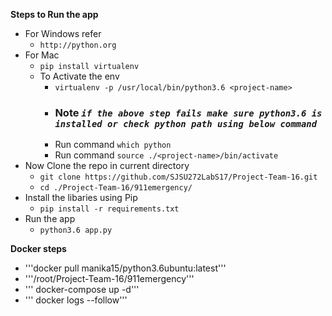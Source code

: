 **Steps to Run the app**
 - For Windows refer
   - ```http://python.org```
 - For Mac
   - ```pip install virtualenv```
   - To Activate the env
     - ```virtualenv -p /usr/local/bin/python3.6 <project-name>```
     - ### Note ***```if the above step fails make sure python3.6 is installed or check python path using below command```***
     - Run command ```which python```
     - Run command ```source ./<project-name>/bin/activate```
- Now Clone the repo in current directory
  - ```git clone https://github.com/SJSU272LabS17/Project-Team-16.git```
  - ```cd ./Project-Team-16/911emergency/```
- Install the libaries using Pip
  -  ```pip install -r requirements.txt```
- Run the app
  - ```python3.6 app.py```


**Docker steps**
 - '''docker pull manika15/python3.6ubuntu:latest'''
 - '''/root/Project-Team-16/911emergency'''
 - ''' docker-compose up -d'''
 - ''' docker logs <container-id> --follow'''
